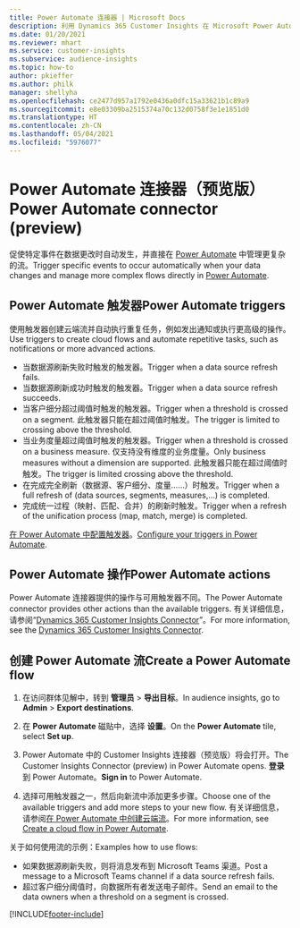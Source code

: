 ```yaml
---
title: Power Automate 连接器 | Microsoft Docs
description: 利用 Dynamics 365 Customer Insights 在 Microsoft Power Automate 中创建流。
ms.date: 01/20/2021
ms.reviewer: mhart
ms.service: customer-insights
ms.subservice: audience-insights
ms.topic: how-to
author: pkieffer
ms.author: philk
manager: shellyha
ms.openlocfilehash: ce2477d957a1792e0436a0dfc15a33621b1c89a9
ms.sourcegitcommit: e8e03309ba2515374a70c132d0758f3e1e1851d0
ms.translationtype: HT
ms.contentlocale: zh-CN
ms.lasthandoff: 05/04/2021
ms.locfileid: "5976077"
---
```

# <a name="power-automate-connector-preview"></a><span data-ttu-id="1baec-103">Power Automate 连接器（预览版）</span><span class="sxs-lookup"><span data-stu-id="1baec-103">Power Automate connector (preview)</span></span>

<span data-ttu-id="1baec-104">促使特定事件在数据更改时自动发生，并直接在 [Power Automate](https://flow.microsoft.com/) 中管理更复杂的流。</span><span class="sxs-lookup"><span data-stu-id="1baec-104">Trigger specific events to occur automatically when your data changes and manage more complex flows directly in [Power Automate](https://flow.microsoft.com/).</span></span>

## <a name="power-automate-triggers"></a><span data-ttu-id="1baec-105">Power Automate 触发器</span><span class="sxs-lookup"><span data-stu-id="1baec-105">Power Automate triggers</span></span>

<span data-ttu-id="1baec-106">使用触发器创建云端流并自动执行重复任务，例如发出通知或执行更高级的操作。</span><span class="sxs-lookup"><span data-stu-id="1baec-106">Use triggers to create cloud flows and automate repetitive tasks, such as notifications or more advanced actions.</span></span> 

- <span data-ttu-id="1baec-107">当数据源刷新失败时触发的触发器。</span><span class="sxs-lookup"><span data-stu-id="1baec-107">Trigger when a data source refresh fails.</span></span> 
- <span data-ttu-id="1baec-108">当数据源刷新成功时触发的触发器。</span><span class="sxs-lookup"><span data-stu-id="1baec-108">Trigger when a data source refresh succeeds.</span></span>
- <span data-ttu-id="1baec-109">当客户细分超过阈值时触发的触发器。</span><span class="sxs-lookup"><span data-stu-id="1baec-109">Trigger when a threshold is crossed on a segment.</span></span> <span data-ttu-id="1baec-110">此触发器只能在超过阈值时触发。</span><span class="sxs-lookup"><span data-stu-id="1baec-110">The trigger is limited to crossing above the threshold.</span></span>
- <span data-ttu-id="1baec-111">当业务度量超过阈值时触发的触发器。</span><span class="sxs-lookup"><span data-stu-id="1baec-111">Trigger when a threshold is crossed on a business measure.</span></span> <span data-ttu-id="1baec-112">仅支持没有维度的业务度量。</span><span class="sxs-lookup"><span data-stu-id="1baec-112">Only business measures without a dimension are supported.</span></span> <span data-ttu-id="1baec-113">此触发器只能在超过阈值时触发。</span><span class="sxs-lookup"><span data-stu-id="1baec-113">The trigger is limited crossing above the threshold.</span></span>
- <span data-ttu-id="1baec-114">在完成完全刷新（数据源、客户细分、度量......）时触发。</span><span class="sxs-lookup"><span data-stu-id="1baec-114">Trigger when a full refresh of (data sources, segments, measures,...) is completed.</span></span>
- <span data-ttu-id="1baec-115">完成统一过程（映射、匹配、合并）的刷新时触发。</span><span class="sxs-lookup"><span data-stu-id="1baec-115">Trigger when a refresh of the unification process (map, match, merge) is completed.</span></span>

<span data-ttu-id="1baec-116">[在 Power Automate 中配置触发器](https://flow.microsoft.com/connectors/shared_customerinsights/dynamics-365-customer-insights-connector/)。</span><span class="sxs-lookup"><span data-stu-id="1baec-116">[Configure your triggers in Power Automate](https://flow.microsoft.com/connectors/shared_customerinsights/dynamics-365-customer-insights-connector/).</span></span>

## <a name="power-automate-actions"></a><span data-ttu-id="1baec-117">Power Automate 操作</span><span class="sxs-lookup"><span data-stu-id="1baec-117">Power Automate actions</span></span>
<span data-ttu-id="1baec-118">Power Automate 连接器提供的操作与可用触发器不同。</span><span class="sxs-lookup"><span data-stu-id="1baec-118">The Power Automate connector provides other actions than the available triggers.</span></span> <span data-ttu-id="1baec-119">有关详细信息，请参阅“[Dynamics 365 Customer Insights Connector](/connectors/customerinsights/)”。</span><span class="sxs-lookup"><span data-stu-id="1baec-119">For more information, see the [Dynamics 365 Customer Insights Connector](/connectors/customerinsights/).</span></span>

## <a name="create-a-power-automate-flow"></a><span data-ttu-id="1baec-120">创建 Power Automate 流</span><span class="sxs-lookup"><span data-stu-id="1baec-120">Create a Power Automate flow</span></span>

1. <span data-ttu-id="1baec-121">在访问群体见解中，转到 **管理员** > **导出目标**。</span><span class="sxs-lookup"><span data-stu-id="1baec-121">In audience insights, go to **Admin** > **Export destinations**.</span></span>

1. <span data-ttu-id="1baec-122">在 **Power Automate** 磁贴中，选择 **设置**。</span><span class="sxs-lookup"><span data-stu-id="1baec-122">On the **Power Automate** tile, select **Set up**.</span></span>

1. <span data-ttu-id="1baec-123">Power Automate 中的 Customer Insights 连接器（预览版）将会打开。</span><span class="sxs-lookup"><span data-stu-id="1baec-123">The Customer Insights Connector (preview) in Power Automate opens.</span></span> <span data-ttu-id="1baec-124">**登录** 到 Power Automate。</span><span class="sxs-lookup"><span data-stu-id="1baec-124">**Sign in** to Power Automate.</span></span>

1. <span data-ttu-id="1baec-125">选择可用触发器之一，然后向新流中添加更多步骤。</span><span class="sxs-lookup"><span data-stu-id="1baec-125">Choose one of the available triggers and add more steps to your new flow.</span></span> <span data-ttu-id="1baec-126">有关详细信息，请参阅[在 Power Automate 中创建云端流](/power-automate/get-started-logic-flow)。</span><span class="sxs-lookup"><span data-stu-id="1baec-126">For more information, see [Create a cloud flow in Power Automate](/power-automate/get-started-logic-flow).</span></span>

<span data-ttu-id="1baec-127">关于如何使用流的示例：</span><span class="sxs-lookup"><span data-stu-id="1baec-127">Examples how to use flows:</span></span> 
- <span data-ttu-id="1baec-128">如果数据源刷新失败，则将消息发布到 Microsoft Teams 渠道。</span><span class="sxs-lookup"><span data-stu-id="1baec-128">Post a message to a Microsoft Teams channel if a data source refresh fails.</span></span> 
- <span data-ttu-id="1baec-129">超过客户细分阈值时，向数据所有者发送电子邮件。</span><span class="sxs-lookup"><span data-stu-id="1baec-129">Send an email to the data owners when a threshold on a segment is crossed.</span></span>



[!INCLUDE[footer-include](../includes/footer-banner.md)]
